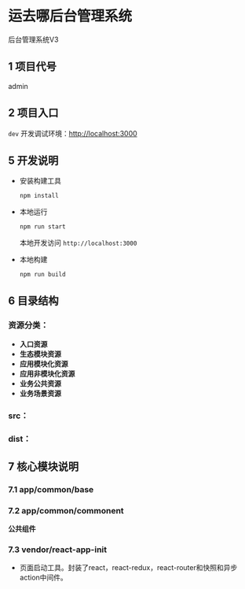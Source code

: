 # 运去哪后台管理系统

后台管理系统V3

## 1 项目代号

admin

## 2 项目入口

`dev` 开发调试环境：<http://localhost:3000>


## 5 开发说明

- 安装构建工具

  ```sh
  npm install
  ```

- 本地运行

  ```sh
  npm run start
  ```
  本地开发访问 `http://localhost:3000`

- 本地构建

  ```sh
  npm run build
  ```

## 6 目录结构

### 资源分类：

- **入口资源**
- **生态模块资源**
- **应用模块化资源**
- **应用非模块化资源**
- **业务公共资源**
- **业务场景资源**

### src：

### dist：


## 7 核心模块说明

### 7.1 app/common/base

### 7.2 app/common/commonent

__公共组件__


### 7.3 vendor/react-app-init

- 页面启动工具。封装了react，react-redux，react-router和快照和异步action中间件。